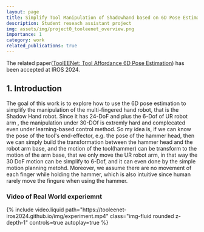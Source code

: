 ```yaml
---
layout: page
title: Simplify Tool Manipulation of Shadowhand based on 6D Pose Estimation
description: Student reseach assistant project
img: assets/img/project0_tooleenet_overview.png
importance: 1
category: work
related_publications: true
---
```

The related paper([ToolEENet: Tool Affordance 6D Pose Estimation](https://tooleenet-iros2024.github.io/)) has been accepted at IROS 2024.

## 1. Introduction
The goal of this work is to explore how to use the 6D pose estimation to simplify the manipulation of the multi-fingered hand robot, that is the Shadow Hand robot. Since it has 24-DoF and plus the 6-Dof of UR robot arm , the manipulation under 30-DOf is extremly hard and complecated even under learning-based control method. So my idea is, if we can know the pose of the tool's end-effector, e.g. the pose of the hammer head, then we can simply build the transformation between the hammer head and the robot arm base, and the motion of the tool(hammer) can be transform to the motion of the arm base, that we only move the UR robot arm, in that way the 30 DoF motion can be simplify to 6-Dof, and it can even done by the simple motion planning metohd. Moreover, we assume there are no movement of each finger while holding the hammer, which is also intuitive since human rarely move the fingure when using the hammer. 
<h3>Video of Real World experiemnt</h3>
<div class="row">
    <div class="col-md-8 col-md-offset-2">
        <div>
            {% include video.liquid path="https://tooleenet-iros2024.github.io/img/experiment.mp4" class="img-fluid rounded z-depth-1" controls=true autoplay=true %}
        </div>
    </div>
</div>